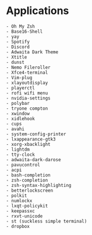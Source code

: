 # Applications
    - Oh My Zsh
    - Base16-Shell
    - yay
    - Spotify 
    - Discord
    - Adwaita Dark Theme
    - Xtitle
    - dunst
    - Nemo Fileroller
    - Xfce4-terminal
    - Vim-plug
    - xlayoutdisplay
    - playerctl
    - rofi wifi menu
    - nvidia-settings
    - polybar
    - tryone compton
    - xwindow
    - xidlehook
    - cups
    - avahi
    - system-config-printer
    - lxappearance-gtk3
    - xorg-xbacklight
    - lightdm
    - tty-clock
    - adwaita-dark-darose
    - pavucontrol
    - acpi
    - bash-completion
    - zsh-completion
    - zsh-syntax-highlighting
    - betterlockscreen
    - polkit
    - numlockx
    - lxqt-policykit
    - keepassxc
    - rxvt-unicode
    - st (suckless simple terminal)
    - dropbox
